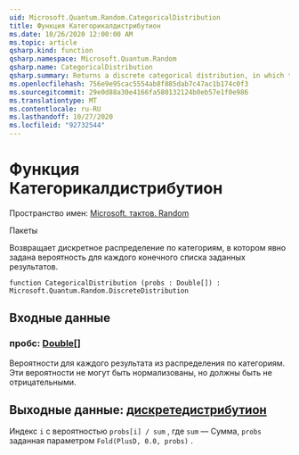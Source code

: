 ```yaml
---
uid: Microsoft.Quantum.Random.CategoricalDistribution
title: Функция Категорикалдистрибутион
ms.date: 10/26/2020 12:00:00 AM
ms.topic: article
qsharp.kind: function
qsharp.namespace: Microsoft.Quantum.Random
qsharp.name: CategoricalDistribution
qsharp.summary: Returns a discrete categorical distribution, in which the probability for each of a finite list of given outcomes is explicitly specified.
ms.openlocfilehash: 756e9e95cac5554ab8f885dab7c47ac1b174c0f3
ms.sourcegitcommit: 29e0d88a30e4166fa580132124b0eb57e1f0e986
ms.translationtype: MT
ms.contentlocale: ru-RU
ms.lasthandoff: 10/27/2020
ms.locfileid: "92732544"
---
```

# <a name="categoricaldistribution-function"></a>Функция Категорикалдистрибутион

Пространство имен: [Microsoft. тактов. Random](xref:Microsoft.Quantum.Random)

Пакеты [](https://nuget.org/packages/)


Возвращает дискретное распределение по категориям, в котором явно задана вероятность для каждого конечного списка заданных результатов.

```qsharp
function CategoricalDistribution (probs : Double[]) : Microsoft.Quantum.Random.DiscreteDistribution
```


## <a name="input"></a>Входные данные

### <a name="probs--double"></a>пробс: [Double](xref:microsoft.quantum.lang-ref.double)[]

Вероятности для каждого результата из распределения по категориям.
Эти вероятности не могут быть нормализованы, но должны быть не отрицательными.



## <a name="output--discretedistribution"></a>Выходные данные: [дискретедистрибутион](xref:Microsoft.Quantum.Random.DiscreteDistribution)

Индекс `i` с вероятностью `probs[i] / sum` , где `sum` — Сумма, `probs` заданная параметром `Fold(PlusD, 0.0, probs)` .